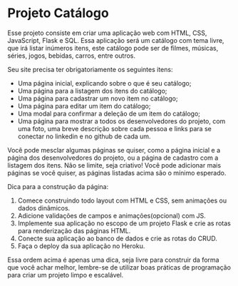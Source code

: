 # Projeto Catálogo

Esse projeto consiste em criar uma aplicação web com HTML, CSS, JavaScript, Flask e SQL. Essa aplicação será um catálogo com tema livre, que irá listar inúmeros itens, este catálogo pode ser de filmes, músicas, séries, jogos, bebidas, carros, entre outros.

Seu site precisa ter obrigatoriamente os seguintes itens:
- Uma página inicial, explicando sobre o que é seu catálogo;
- Uma página para a listagem dos itens do catálogo;
- Uma página para cadastrar um novo item no catálogo;
- Uma página para editar um item do catálogo;
- Uma modal para confirmar a deleção de um item do catálogo;
- Uma página para mostrar a todos os desenvolvedores do projeto, com uma foto, uma breve descrição sobre cada pessoa e links para se conectar no linkedin e no github de cada um.

Você pode mesclar algumas páginas se quiser, como a página inicial e a página dos desenvolvedores do projeto, ou a página de cadastro com a listagem dos itens. Não se limite, seja criativo!
Você pode adicionar mais páginas se você quiser, as páginas listadas acima são o mínimo esperado.

Dica para a construção da página:
1. Comece construindo todo layout com HTML e CSS, sem animações ou dados dinâmicos.
2. Adicione validações de campos e animações(opcional) com JS.
3. Implemente sua aplicação no escopo de um projeto Flask e crie as rotas para renderização das páginas HTML.
4. Conecte sua aplicação ao banco de dados e crie as rotas do CRUD.
5. Faça o deploy da sua aplicação no Heroku.

Essa ordem acima é apenas uma dica, seja livre para construir da forma que você
achar melhor, lembre-se de utilizar boas práticas de programação para criar um
projeto limpo e escalável.
